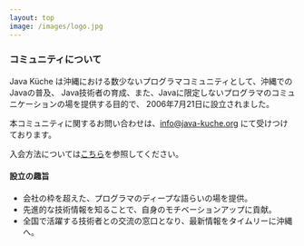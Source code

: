 ```yaml
---
layout: top
image: /images/logo.jpg
---
```



### <i class="fa fa-comment-o"></i> コミュニティについて

Java Küche は沖縄における数少ないプログラマコミュニティとして、沖縄でのJavaの普及、
Java技術者の育成、また、Javaに限定しないプログラマのコミュニケーションの場を提供する目的で、 2006年7月21日に設立されました。

本コミュニティに関するお問い合わせは、[info@java-kuche.org](mailto:info@java-kuche.org) にて受けつけております。

入会方法については[こちら](join.html)を参照してください。


#### 設立の趣旨

- 会社の枠を超えた、プログラマのディープな語らいの場を提供。
- 先進的な技術情報を知ることで、自身のモチベーションアップに貢献。
- 全国で活躍する技術者との交流の窓口となり、最新情報をタイムリーに沖縄へ。
